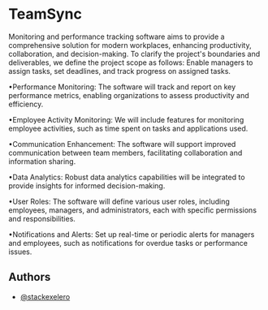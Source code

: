 
# TeamSync

Monitoring and performance tracking software aims to provide a comprehensive solution for modern workplaces, enhancing productivity, collaboration, and decision-making. To clarify the project's boundaries and deliverables, we define the project scope as follows: Enable managers to assign tasks, set deadlines, and track progress on assigned tasks.


•Performance Monitoring: The software will track and report on key performance metrics, enabling organizations to assess productivity and efficiency.

•Employee Activity Monitoring: We will include features for monitoring employee activities, such as time spent on tasks and applications used.

•Communication Enhancement: The software will support improved communication between team members, facilitating collaboration and information sharing.

•Data Analytics: Robust data analytics capabilities will be integrated to provide insights for informed decision-making.

•User Roles: The software will define various user roles, including employees, managers, and administrators, each with specific permissions and responsibilities.

•Notifications and Alerts: Set up real-time or periodic alerts for managers and employees, such as notifications for overdue tasks or performance issues.


## Authors

- [@stackexelero](https://www.github.com/stackexelero)

